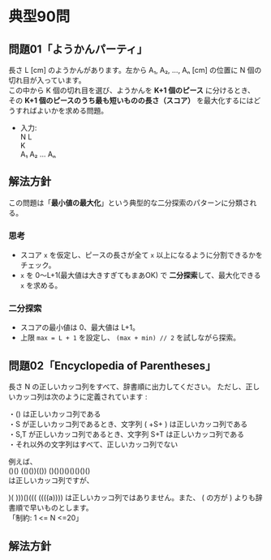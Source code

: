 # 典型90問

## 問題01「ようかんパーティ」

長さ L [cm] のようかんがあります。左から A₁, A₂, ..., Aₙ [cm] の位置に N 個の切れ目が入っています。  
この中から K 個の切れ目を選び、ようかんを **K+1 個のピース** に分けるとき、  
その **K+1 個のピースのうち最も短いものの長さ（スコア）** を最大化するにはどうすればよいかを求める問題。

- 入力:    
N L  
K  
A₁ A₂ ... Aₙ

## 解法方針

この問題は「**最小値の最大化**」という典型的な二分探索のパターンに分類される。

### 思考

- スコア `x` を仮定し、ピースの長さが全て `x` 以上になるように分割できるかをチェック。
- `x` を 0〜L+1(最大値は大きすぎてもまあOK) で **二分探索**して、最大化できる `x` を求める。

### 二分探索

- スコアの最小値は 0、最大値は L+1。
- 上限 `max = L + 1` を設定し、 `(max + min) // 2` を試しながら探索。

## 問題02「Encyclopedia of Parentheses」

長さ N の正しいカッコ列をすべて、辞書順に出力してください。
ただし、正しいカッコ列は次のように定義されています :

・() は正しいカッコ列である  
・S が正しいカッコ列であるとき、文字列 ( +S+ ) は正しいカッコ列である  
・S,T が正しいカッコ列であるとき、文字列 S+T は正しいカッコ列である  
・それ以外の文字列はすべて、正しいカッコ列でない    

例えば、  
()()
(()())(())
()()()()()()()()  
は正しいカッコ列ですが、  

)(
)))()(((
((((a))))
は正しいカッコ列ではありません。また、 ( の方が ) よりも辞書順で早いものとします。  
「制約: 1 <= N <=20」

## 解法方針